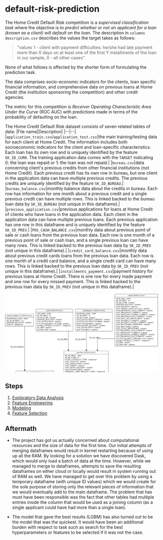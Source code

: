 # default-risk-prediction

The Home Credit Default Risk competition is a *supervised classification task* where the objective is to *predict whether or not an applicant for a loan (known as a client) will default on the loan*. The description in `columns description.csv` describes the values the target takes as follows:

> "values 1 - client with payment difficulties: he/she had late payment more than X days on at least one of the first Y installments of the loan in our sample, 0 - all other cases".

None of what follows is affected by the shorter form of formulating the prediction task.

The data comprises socio-economic indicators for the clients, loan specific financial information, and comprehensive data on previous loans at Home Credit (the institution sponsoring the competition) and other credit agencies. 

The metric for this competition is *Receiver Operating Characteristic Area Under the Curve* (ROC AUC) with predictions made in terms of the probability of defaulting on the loan.

The Home Credit Default Risk dataset consists of seven related tables of data:
|File name|Description|
|--|--|
|`application_train.csv`/`application_test.csv`|the main training/testing data for each client at Home Credit. The information includes both socioeconomic indicators for the client and loan-specific characteristics. Each loan has its own row and is uniquely identified by the feature `SK_ID_CURR`. The training application data comes with the `TARGET` indicating 0: the loan was repaid or 1: the loan was not repaid.|
|`bureau.csv`|data concerning client's previous credits from other financial institutions (not Home Credit). Each previous credit has its own row in bureau, but one client in the application data can have multiple previous credits. The previous credits are uniquely identified by the feature `SK_ID_BUREAU`.|
|`bureau_balance.csv`|monthly balance data about the credits in bureau. Each row has information for one month about a previous credit and a single previous credit can have multiple rows. This is linked backed to the bureau loan data by `SK_ID_BUREAU` (not unique in this dataframe).|
|`previous_application.csv`|previous applications for loans at Home Credit of clients who have loans in the application data. Each client in the application data can have multiple previous loans. Each previous application has one row in this dataframe and is uniquely identified by the feature `SK_ID_PREV`.|
|`POS_CASH_BALANCE.csv`|monthly data about previous point of sale or cash loans from the previous loan data. Each row is one month of a previous point of sale or cash loan, and a single previous loan can have many rows. This is linked backed to the previous loan data by `SK_ID_PREV` (not unique in this dataframe).|
|`credit_card_balance.csv`|monthly data about previous credit cards loans from the previous loan data. Each row is one month of a credit card balance, and a single credit card can have many rows. This is linked backed to the previous loan data by `SK_ID_PREV` (not unique in this dataframe).|
|`installments_payment.csv`|payment history for previous loans at Home Credit. There is one row for every made payment and one row for every missed payment. This is linked backed to the previous loan data by `SK_ID_PREV` (not unique in this dataframe).|

![tables_graph](images/tables_graph.png)

## Steps

1. [Exploratory Data Analysis](/notebooks/explanatory_data_analysis/)
2. [Feature Engineering](/notebooks/feature_engineering/)
3. [Modeling](/notebooks/modeling/)
4. [Feature Selection](/notebooks/feature_selection/)

## Aftermath

- The project has got us actually concerned about computational resources and the size of data for the first time. Our initial attempts of merging dataframes would result in kernel restarting because of using up all the RAM. By looking for a solution we have discovered Dask, which would only load a batch of data at the time. However, while we managed to merge to dataframes, attempts to save the resulting dataframes on either cloud or locally would result in system running out of RAM as well. We have managed to get over this problem by using a temporary dataframe (with unique ID values) which we would create for the sole purpose of storing only the relevant pieces of information that we would eventually add to the main dataframe. The problem that has must have been responsible was the fact that other tables had multiple entries inside the column that would be used as a joining column (as a single applicant could have had more than a single loan).

- The model that gave the best results (LGBM) has also turned out to be the model that was the quickest. It would have been an additional burden with respect to task such as search for the best hyperparameters or features to be selected if it was not the case.
